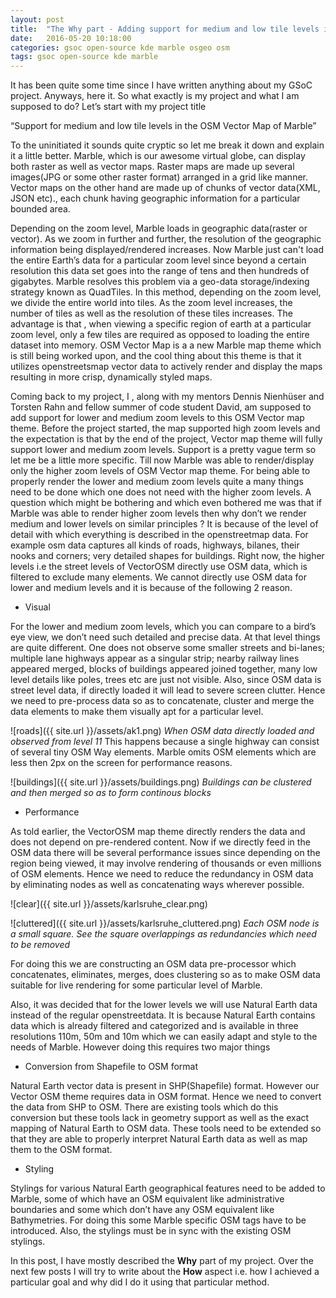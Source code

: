 ```yaml
---
layout: post
title:  "The Why part - Adding support for medium and low tile levels in the OSM Vector Map of Marble"
date:   2016-05-20 10:18:00
categories: gsoc open-source kde marble osgeo osm
tags: gsoc open-source kde marble
---
```


It has been quite some time since I have written anything about my GSoC project. Anyways, here it. So what exactly is my project and what I am supposed to do?
Let’s start with my project title

“Support for medium and low tile levels in the OSM Vector Map of Marble”

To the uninitiated it sounds quite cryptic so let me break it down and explain it a little better. 
Marble, which is our awesome virtual globe, can display both raster as well as vector maps. Raster maps are made up several images(JPG or some other raster format) arranged in a grid like manner. Vector maps on the other hand are made up of chunks of vector data(XML, JSON etc)., each chunk having geographic information for a particular bounded area.

Depending on the zoom level, Marble loads in geographic data(raster or vector). As we zoom in further and further, the resolution of the geographic information being displayed/rendered increases. Now Marble just can't load the entire Earth’s data for a particular zoom level since beyond a certain resolution this data set goes into the range of tens and then hundreds of gigabytes. Marble resolves this problem via a geo-data storage/indexing strategy known as QuadTiles. In this method, depending on the zoom level, we divide the entire world into tiles. As the zoom level increases, the number of tiles as well as the resolution of these tiles increases. The advantage is that , when viewing a specific region of earth at a particular zoom level, only a few tiles are required as opposed to loading the entire dataset into memory.
OSM Vector Map is a a new Marble map theme which is still being worked upon, and the cool thing about this theme is that it utilizes openstreetsmap vector data to actively render and display the maps resulting in more crisp, dynamically styled maps.

Coming back to my project, I , along with my mentors Dennis Nienhüser and Torsten Rahn and fellow summer of code student David, am supposed to add support for lower and medium zoom levels to this OSM Vector map theme. Before the project started, the map supported high zoom levels and the expectation is that by the end of the project, Vector map theme will fully support lower and medium zoom levels.
Support is a pretty vague term so let me be a little more specific. Till now Marble was able to render/display only the higher zoom levels of OSM Vector map theme. For being able to properly render the lower and medium zoom levels quite a many things need to be done which one does not need with the higher zoom levels.
A question which might be bothering and which even bothered me was that if Marble was able to render higher zoom levels then why don’t we render medium and lower levels on similar principles ?
It is because of the level of detail with which everything is described in the openstreetmap data. For example osm data captures all kinds of roads, highways, bilanes, their nooks and corners; very detailed shapes for buildings. Right now, the higher levels i.e the street levels of VectorOSM directly use OSM data, which is filtered to exclude many elements. We cannot directly use OSM data for lower and medium levels and it is because of the following 2 reason.

* Visual 

For the lower and medium zoom levels, which you can compare to a bird’s eye view, we don’t need such detailed and precise data. At that level things are quite different. One does not observe some smaller streets and bi-lanes; multiple lane highways appear as a singular strip; nearby railway lines appeared merged, blocks of buildings appeared joined together, many low level details like poles, trees etc are just not visible. Also, since OSM data is street level data, if directly loaded it will lead to severe screen clutter. Hence we need to pre-process data so as to concatenate, cluster and merge the data elements to make them visually apt for a particular level.

![roads]({{ site.url }}/assets/ak1.png)
*When OSM data directly loaded and observed from level 11*
This happens because a single highway can consist of several tiny OSM Way elements. Marble omits OSM elements 
which are less then 2px on the screen for performance reasons. 

![buildings]({{ site.url }}/assets/buildings.png)
*Buildings can be clustered and then merged so as to form continous blocks*

* Performance

As told earlier, the VectorOSM map theme directly renders the data and does not depend on pre-rendered content. Now if we directly feed in the OSM data there will be several performance issues since depending on the region being viewed, it may involve rendering of thousands or even millions of OSM elements. Hence we need to reduce the redundancy in OSM data by eliminating nodes as well as concatenating ways wherever possible.

![clear]({{ site.url }}/assets/karlsruhe_clear.png)

![cluttered]({{ site.url }}/assets/karlsruhe_cluttered.png)
*Each OSM node is a small square. See the square overlappings as redundancies which need to be removed*

For doing this we are constructing an OSM data pre-processor which concatenates, eliminates, merges, does clustering so as to make OSM data suitable for live rendering for some particular level of Marble.

Also, it was decided that for the lower levels we will use Natural Earth data instead of the regular openstreetdata. It is because Natural Earth contains data which is already filtered and categorized and is available in three resolutions 110m, 50m and 10m which we can easily adapt and style to the needs of Marble. However doing this requires two major things

* Conversion from Shapefile to OSM format

Natural Earth vector data is present in SHP(Shapefile) format. However our Vector OSM theme requires data in OSM format. Hence we need to convert the data from SHP to OSM. There are existing tools which do this conversion but these tools lack in geometry support as well as the exact mapping of Natural Earth to OSM data. These tools need to be extended so that they are able to properly interpret Natural Earth data as well as map them to the OSM format.

* Styling

Stylings for various Natural Earth geographical features need to be added to Marble, some of which have an OSM equivalent like administrative boundaries and some which don’t have any OSM equivalent like Bathymetries. For doing this some Marble specific OSM tags have to be introduced. Also, the stylings must be in sync with the existing OSM stylings. 

In this post, I have mostly described the **Why** part of my project. Over the next few posts I will try to write about the **How**  aspect i.e.  how I achieved a particular goal and why did I do it using that particular method.



